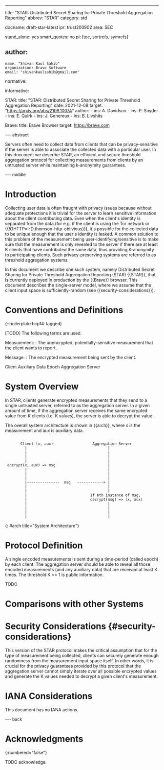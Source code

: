 ---
title: "STAR: Distributed Secret Sharing for Private Threshold Aggregation Reporting"
abbrev: "STAR"
category: std

docname: draft-star-latest
ipr: trust200902
area: SEC

stand_alone: yes
smart_quotes: no
pi: [toc, sortrefs, symrefs]

author:
 -
    name: "Shivan Kaul Sahib"
    organization: Brave Software
    email: "shivankaulsahib@gmail.com"

normative:

informative:

  STAR:
    title: "STAR: Distributed Secret Sharing for Private Threshold Aggregation Reporting"
    date: 2021-12-08
    target: "https://arxiv.org/abs/2109.10074"
    author:
      - ins: A. Davidson
      - ins: P. Snyder
      - ins: E. Quirk
      - ins: J. Genereux
      - ins: B. Livshits
      
  Brave:
    title: Brave Browser
    target: https://brave.com

--- abstract

Servers often need to collect data from clients that can be privacy-sensitive if the server is able to associate the collected data with a particular user. In this document we describe STAR, an efficient and secure threshold aggregation protocol for collecting measurements from clients by an untrusted server while maintaining k-anonymity guarantees.


--- middle

# Introduction

Collecting user data is often fraught with privacy issues because without adequate protections it is trivial for the server to learn sensitive information about the client contributing data. Even when the client's identity is separated from the data (for e.g. if the client is using the Tor network or {{!OHTTP=I-D.thomson-http-oblivious}}), it's possible for the collected data to be unique enough that the user's identity is leaked. A common solution to this problem of the measurement being user-identifying/sensitive is to make sure that the measurement is only revealed to the server if there are at least K clients that have contributed the same data, thus providing K-anonymity to participating clients. Such privacy-preserving systems are referred to as threshold aggregation systems.

In this document we describe one such system, namely Distributed Secret Sharing for Private Threshold Aggregation Reporting (STAR) {{STAR}}, that is currently deployed in production by the {{Brave}} browser. This document describes the single-server model, where we assume that the client input space is sufficiently-random (see {{security-considerations}}).

# Conventions and Definitions

{::boilerplate bcp14-tagged}

[TODO] The following terms are used:

Measurement:
: The unencrypted, potentially-sensitive measurement that the client wants to report.

Message:
: The encrypted measurement being sent by the client.

Client
Auxiliary Data
Epoch
Aggregation Server


# System Overview

In STAR, clients generate encrypted measurements that they send to a single untrusted server, referred to as the aggregation server. In a given amount of time, if the aggregation server receives the same encrypted value from K clients (i.e. K values), the server is able to decrypt the value.

The overall system architecture is shown in {{arch}}, where x is the measurement and aux is auxiliary data.
                                                                                                     
~~~~
                                                                                                     
       Client (x, aux)                  Aggregation Server                                            
         |                                     |                                                      
         |                                     |                                                      
         |                                     |                                                      
         |                                     |                                                      
 encrypt(x, aux) => msg                        |                                                      
         |                                     |                                                      
         |                                     |                                                      
         |                                     |                                                      
         |---------------  msg   ------------> |                                                      
         |                                     |                                                      
         |                                     |                                                      
         |                             If Kth instance of msg,                                        
         |                             decrypt(msg) => (x, aux)                                       
         |                                     |                                                      
         |                                     |                                                      
         |                                     |                                                      
         |                                     |      
~~~~
{: #arch title="System Architecture"}


# Protocol Definition

A single encoded measurements is sent during a time-period (called epoch) by each client. The aggregation server should be able to reveal all those encoded measurements (and any auxiliary data) that are received at least K times. The threshold K >> 1 is public information.

TODO

# Comparisons with other Systems




# Security Considerations {#security-considerations}

This version of the STAR protocol makes the critical assumption that for the type of measurement being collected, clients can securely generate enough randomness from the measurement input space itself. In other words, it is crucial for the privacy guarantees provided by this protocol that the aggregation server cannot simply iterate over all possible encrypted values and generate the K values needed to decrypt a given client's measurement.


# IANA Considerations

This document has no IANA actions.


--- back

# Acknowledgments
{:numbered="false"}

TODO acknowledge.

